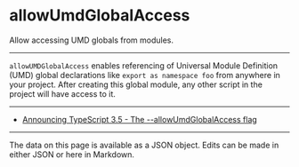 <!-- Important! Do not modify comment blocks. They are necessary for the transformer to work properly -->

<!-- title -->
# allowUmdGlobalAccess

<!-- shortDescription -->
Allow accessing UMD globals from modules.

---

<!-- extendedDescription -->
`allowUMDGlobalAccess` enables referencing of Universal Module Definition (UMD) global declarations like `export as namespace foo` from anywhere in your project. After creating this global module, any other script in the project will have access to it.

---

<!-- references -->
- [Announcing TypeScript 3.5 - The --allowUmdGlobalAccess flag](https://devblogs.microsoft.com/typescript/announcing-typescript-3-5/#the---allowumdglobalaccess-flag)
---

<!-- footer -->
The data on this page is available as a JSON object. Edits can be made in either JSON or here in Markdown.
